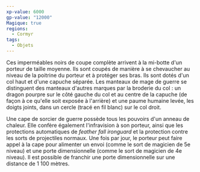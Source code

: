 ```yaml
---
xp-value: 6000
gp-value: "12000"
Magique: true
regions:
  - Cormyr
tags:
  - Objets
---
```

Ces imperméables noirs de coupe complète arrivent à la mi-botte d'un porteur de taille moyenne. Ils sont coupés de manière à se chevaucher au niveau de la poitrine du porteur et à protéger ses bras. Ils sont dotés d'un col haut et d'une capuche séparée. Les manteaux de mage de guerre se distinguent des manteaux d'autres marques par la broderie du col : un dragon pourpre sur le côté gauche du col et au centre de la capuche (de façon à ce qu'elle soit exposée à l'arrière) et une paume humaine levée, les doigts joints, dans un cercle (tracé en fil blanc) sur le col droit.

Une cape de sorcier de guerre possède tous les pouvoirs d'un anneau de chaleur. Elle confère également l'infravision à son porteur, ainsi que les protections automatiques de *feather fall ironguard* et la protection contre les sorts de projectiles normaux. Une fois par jour, le porteur peut faire appel à la cape pour alimenter un envoi (comme le sort de magicien de 5e niveau) et une porte dimensionnelle (comme le sort de magicien de 4e niveau). Il est possible de franchir une porte dimensionnelle sur une distance de 1 100 mètres.